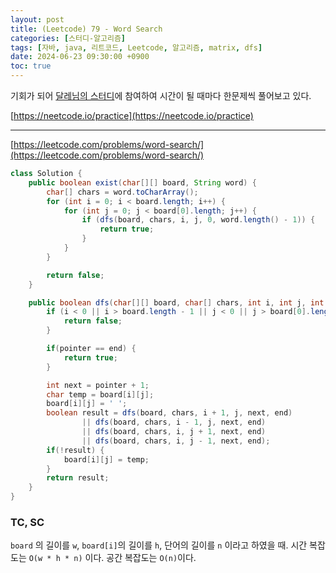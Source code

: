 ```yaml
---
layout: post
title: (Leetcode) 79 - Word Search
categories: [스터디-알고리즘]
tags: [자바, java, 리트코드, Leetcode, 알고리즘, matrix, dfs]
date: 2024-06-23 09:30:00 +0900
toc: true
---
```


기회가 되어 [달레님의 스터디](https://github.com/DaleStudy/leetcode-study)에 참여하여 시간이 될 때마다 한문제씩 풀어보고 있다.

[https://neetcode.io/practice](https://neetcode.io/practice)

---

[https://leetcode.com/problems/word-search/](https://leetcode.com/problems/word-search/)

```java
class Solution {
    public boolean exist(char[][] board, String word) {
		char[] chars = word.toCharArray();
		for (int i = 0; i < board.length; i++) {
			for (int j = 0; j < board[0].length; j++) {
				if (dfs(board, chars, i, j, 0, word.length() - 1)) {
					return true;
				}
			}
		}

		return false;
	}

	public boolean dfs(char[][] board, char[] chars, int i, int j, int pointer, int end) {
		if (i < 0 || i > board.length - 1 || j < 0 || j > board[0].length - 1 || board[i][j] != chars[pointer]) {
            return false;
        }

        if(pointer == end) {
            return true;
        }

		int next = pointer + 1;
        char temp = board[i][j];
        board[i][j] = ' ';
        boolean result = dfs(board, chars, i + 1, j, next, end)
                || dfs(board, chars, i - 1, j, next, end)
                || dfs(board, chars, i, j + 1, next, end)
                || dfs(board, chars, i, j - 1, next, end);
        if(!result) {
            board[i][j] = temp;
        }
		return result;
	}
}
```

### TC, SC

`board` 의 길이를 `w`, `board[i]`의 길이를 `h`, 단어의 길이를 `n` 이라고 하였을 때.
시간 복잡도는 `O(w * h * n)` 이다. 공간 복잡도는 `O(n)`이다.
